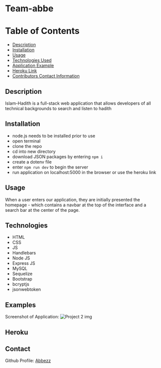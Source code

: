 # Team-abbe


# Table of Contents

- [Description](#description)
- [Installation](#installation)
- [Usage](#usage)
- [Technologies Used](#technologies)
- [Application Example](#examples)
- [Heroku Link](#heroku)
- [Contributors Contact Information](#contact)

## Description

Islam-Hadith is a full-stack web application that allows developers of all technical backgrounds to search and listen to hadith

## Installation

- node.js needs to be installed prior to use
- open terminal
- clone the repo
- cd into new directory
- download JSON packages by entering `npm i`
- create a dotenv file
- enter `npm run dev` to begin the server
- run application on localhost:5000 in the browser or use the heroku link

## Usage

When a user enters our application, they are initially presented the homepage - which contains a navbar at the top of the interface and a search bar at the center of the page.



## Technologies

* HTML
* CSS 
* JS
* Handlebars
* Node JS
* Express JS
* MySQL
* Sequelize
* Bootstrap
* bcryptjs
* jsonwebtoken

## Examples

Screenshot of Application:
![Project 2 img](https://user-images.githubusercontent.com/94430401/177069663-d144b38b-6863-4e33-8936-22d993bdf22a.png)



## Heroku



## Contact

Github Profile: [Abbezz](https://github.com/Corey96)
